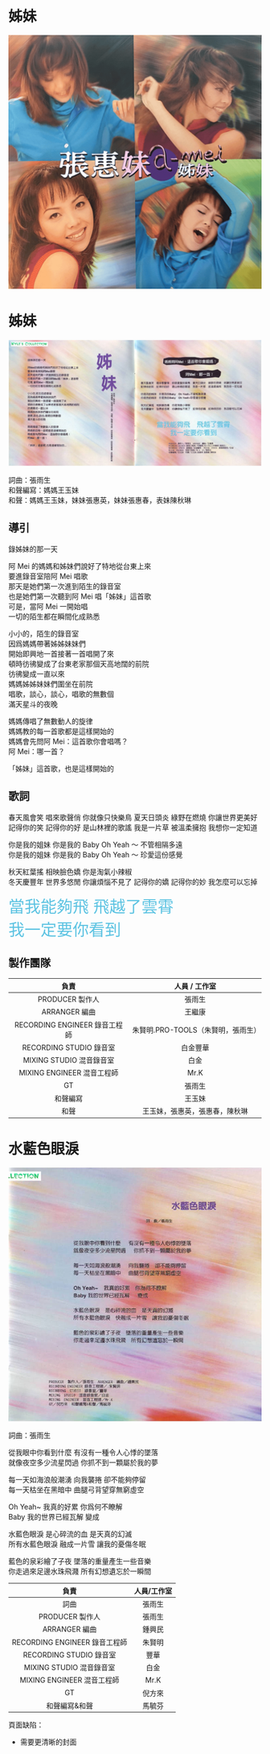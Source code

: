 # 姊妹

![封面](./cover.png)

# 姊妹

![姊妹](./zm.jpg)

詞曲：張雨生  
和聲編寫：媽媽王玉妹  
和聲：媽媽王玉妹，妹妹張惠英，妹妹張惠春，表妹陳秋琳

## 導引

錄姊妹的那一天

阿 Mei 的媽媽和姊妹們說好了特地從台東上來  
要進錄音室陪阿 Mei 唱歌  
那天是她們第一次進到陌生的錄音室  
也是她們第一次聽到阿 Mei 唱「姊妹」這首歌  
可是，當阿 Mei 一開始唱  
一切的陌生都在瞬間化成熟悉

小小的，陌生的錄音室  
因爲媽媽帶著姊姊妹妹們  
開始即興地一首接著一首唱開了來  
頓時彷彿變成了台東老家那個天高地闊的前院  
彷彿變成一直以來  
媽媽姊姊妹妹們圍坐在前院  
唱歌，談心，談心，唱歌的無數個  
滿天星斗的夜晚

媽媽傳唱了無數動人的旋律  
媽媽教的每一首歌都是這樣開始的  
媽媽會先問阿 Mei：這首歌你會唱嗎？  
阿 Mei：哪一首？

「姊妹」這首歌，也是這樣開始的

## 歌詞

春天風會笑 唱來歌聲俏 你就像只快樂鳥 夏天日頭炎 綠野在燃燒 你讓世界更美好  
記得你的笑 記得你的好 是山林裡的歌謠 我是一片草 被溫柔擁抱 我想你一定知道

你是我的姐妹 你是我的 Baby Oh Yeah ～ 不管相隔多遠  
你是我的姐妹 你是我的 Baby Oh Yeah ～ 珍愛這份感覺

秋天紅葉搖 相映臉色嬌 你是淘氣小辣椒  
冬天慶豐年 世界多悠閒 你讓煩惱不見了 記得你的嬌 記得你的妙 我怎麼可以忘掉

<span style="font-size: 32px; color: #5cc3e2">當我能夠飛 飛越了雲霄<br>我一定要你看到</span>

## 製作團隊

|             負責              |           人員 / 工作室            |
| :---------------------------: | :--------------------------------: |
|        PRODUCER 製作人        |               張雨生               |
|         ARRANGER 編曲         |               王繼康               |
| RECORDING ENGINEER 錄音工程師 | 朱賢明.PRO-TOOLS（朱賢明，張雨生） |
|    RECORDING STUDIO 錄音室    |              白金豐華              |
|   MIXING STUDIO 混音錄音室    |                白金                |
|  MIXING ENGINEER 混音工程師   |                Mr.K                |
|              GT               |               張雨生               |
|           和聲編寫            |               王玉妹               |
|             和聲              |   王玉妹，張惠英，張惠春，陳秋琳   |

# 水藍色眼淚

![水藍色眼淚](./slsyl.jpg)

詞曲：張雨生

從我眼中你看到什麼 有沒有一種令人心悸的墜落  
就像夜空多少流星閃過 你抓不到一顆屬於我的夢

每一天如海浪般潮湧 向我襲捲 卻不能夠停留  
每一天枯坐在黑暗中 曲腿弓背望穿無窮虛空

Oh Yeah~ 我真的好累 你爲何不瞭解  
Baby 我的世界已經瓦解 變成

水藍色眼淚 是心碎流的血 是天真的幻滅  
所有水藍色眼淚 融成一片雪 讓我的憂傷冬眠

藍色的泉彩繪了子夜 墜落的重量產生一些音樂  
你走過來足邊水珠飛濺 所有幻想遺忘於一瞬間

|             負責              | 人員/工作室 |
| :---------------------------: | :---------: |
|             詞曲              |   張雨生    |
|        PRODUCER 製作人        |   張雨生    |
|         ARRANGER 編曲         |   鍾興民    |
| RECORDING ENGINEER 錄音工程師 |   朱賢明    |
|    RECORDING STUDIO 錄音室    |    豐華     |
|   MIXING STUDIO 混音錄音室    |    白金     |
|  MIXING ENGINEER 混音工程師   |    Mr.K     |
|              GT               |   倪方來    |
|         和聲編寫&和聲         |   馬毓芬    |

頁面缺陷：

-   需要更清晰的封面
